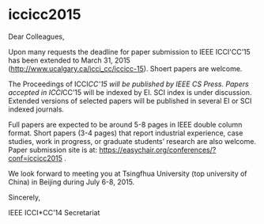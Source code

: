 # iccicc2015
Dear Colleagues,  

 

Upon many requests the deadline for paper submission to IEEE ICCI'CC’15 has been extended to March 31, 2015 (http://www.ucalgary.ca/icci_cc/iccicc-15). Shoert papers are welcome.
 
The Proceedings of ICCI*CC'15 will be published by IEEE CS Press. Papers accepted in ICCI*CC’15 will be indexed by EI. SCI index is under discussion. Extended versions of selected papers will be published in several EI or SCI indexed journals.
 
Full papers are expected to be around 5-8 pages in IEEE double column format. Short papers (3-4 pages) that report industrial experience, case studies, work in progress, or graduate students’ research are also welcome. Paper submission site is at: https://easychair.org/conferences/?conf=iccicc2015 .
 
We look forward to meeting you at Tsingfhua University (top university of China) in Beijing during July 6-8, 2015.
 
Sincerely,
 
IEEE ICCI*CC'14 Secretariat
